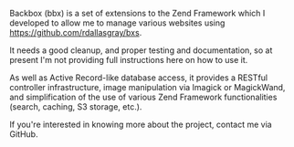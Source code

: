 Backbox (bbx) is a set of extensions to the Zend Framework which I developed to allow me to manage various websites using https://github.com/rdallasgray/bxs.

It needs a good cleanup, and proper testing and documentation, so at present I'm not providing full instructions here on how to use it.

As well as Active Record-like database access, it provides a RESTful controller infrastructure, image manipulation via Imagick or MagickWand, and simplification of the use of various Zend Framework functionalities (search, caching, S3 storage, etc.).

If you're interested in knowing more about the project, contact me via GitHub.